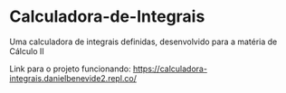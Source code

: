 # Calculadora-de-Integrais
Uma calculadora de integrais definidas, desenvolvido para a matéria de Cálculo II

Link para o projeto funcionando: https://calculadora-integrais.danielbenevide2.repl.co/
